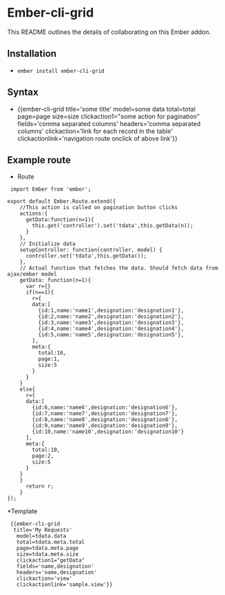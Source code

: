 # Ember-cli-grid

This README outlines the details of collaborating on this Ember addon.

## Installation

* `ember install ember-cli-grid`

## Syntax

* {{ember-cli-grid title='some title'
    model=some data
    total=total
    page=page
    size=size
    clickaction1="some action for pagination"
    fields='comma separated columns'
    headers='comma separated columns'
    clickaction='link for each record in the table'
    clickactionlink='navigation route onclick of above link'}}

## Example route
* Route
```
 import Ember from 'ember';

export default Ember.Route.extend({
    //This action is called on pagination button clicks
    actions:{
      getData:function(n=1){
        this.get('controller').set('tdata',this.getData(n));
      }
    },
    // Initialize data
    setupController: function(controller, model) {
      controller.set('tdata',this.getData());
    },
    // Actual function that fetches the data. Should fetch data from ajax/ember model
    getData: function(n=1){
      var r={}
      if(n==1){
        r={
        data:[
          {id:1,name:'name1',designation:'designation1'},
          {id:2,name:'name2',designation:'designation2'},
          {id:3,name:'name3',designation:'designation3'},
          {id:4,name:'name4',designation:'designation4'},
          {id:5,name:'name5',designation:'designation5'},
        ],
        meta:{
          total:10,
          page:1,
          size:5
        }
      }
    }
    else{
      r={
      data:[
        {id:6,name:'name6',designation:'designation6'},
        {id:7,name:'name7',designation:'designation7'},
        {id:8,name:'name8',designation:'designation8'},
        {id:9,name:'name9',designation:'designation9'},
        {id:10,name:'name10',designation:'designation10'}
      ],
      meta:{
        total:10,
        page:2,
        size:5
      }
    }
    }
      return r;
    }
});
```

*Template
```
 {{ember-cli-grid
  title='My Requests'
   model=tdata.data
   total=tdata.meta.total
   page=tdata.meta.page
   size=tdata.meta.size
   clickaction1="getData"
   fields='name,designation'
   headers='name,designation'
   clickaction='view'
   clickactionlink='sample.view'}}
```
